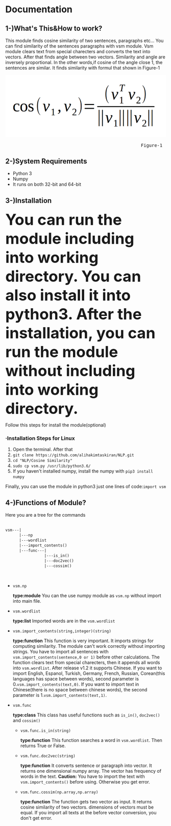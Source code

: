 <h1>Documentation</h1>
<h2>1-)What's This&How to work?</h2>
<p>  This module finds cosine similarity of two sentences, paragraphs etc... You can find similarity of the sentences paragraphs with vsm module. Vsm module clears text from special charecters and converts the text into vectors. After that finds angle between two vectors. Similarity and angle are inversely proportional. In the other words,if cosine of the angle close 1, the sentences are similar. It finds similarity with formul that shown in Figure-1</p>
<img src="https://raw.githubusercontent.com/alihakimtaskiran/NLP/master/formula.png">
<center><pre>                                                 Figure-1</pre></center>
<h2>2-)System Requirements</h2>
<ul>
  <li>Python 3</li>
  <li>Numpy</li>
  <li>It runs on both 32-bit and 64-bit</li>
</ul>
<h2>3-)Installation</h2>

<font size="7"><b><p>  You can run the module including into working directory. 
You can also install it into python3. After the installation, you can run the module without including into working directory.</p></b></font>
Follow this steps for install the module(optional)
<h3>·Installation Steps for Linux</h3>
<ol>
  <li>Open the terminal. After that</li>
  <li><code>git clone https://github.com/alihakimtaskiran/NLP.git</code></li>
  <li><code>cd "NLP/Cosine Similarity"</code></li>
  <li><code>sudo cp vsm.py /usr/lib/python3.6/</code></li>
  <li>If you haven't installed numpy, install the numpy with <code>pip3 install numpy</code></li>
 </ol>
<p>Finally, you can use the module in python3 just one lines of code:<code>import vsm</code></p>
<h2>4-)Functions of Module?</h2>
<p>  Here you are a tree for the commands</p>
<pre>
<code>
vsm---|
      |---np
      |---wordlist
      |---import_contents()
      |---func---|
                 |---is_in()
                 |---doc2vec()
                 |---cossim()
  
</code>
</pre>
<ul>
  <li><code>vsm.np</code><p><b> type:module</b> You can the use numpy module as <code>vsm.np</code> without import into main file.</p></li>
  <li><code>vsm.wordlist</code><p><b> type:list</b> Imported words are in the <code>vsm.wordlist</code></p></li>
  <li><code>vsm.import_contents(string,integer)(string)</code><p><b> type:function</b> This function is very important. It imports strings for computing similarity. The module can't work correctly without importing strings. You have to import all sentences with <code>vsm.import_contents(sentence,0 or 1)</code> before other calculations. The function clears text from special charecters, then it appends all words into <code>vsm.wordlist</code>. After release v1.2 it supports Chinese. If you want to import English, Espanol, Turkish, Germany, French, Russian, Corean(this languages has space between words), second parameter is 0.<code>vsm.import_contents(text,0)</code>. If you want to import text in Chinese(there is no space between chinese words), the second parameter is 1.<code>vsm.import_contents(text,1)</code>.</p></li>
  <li><code>vsm.func</code><p><b>type:class</b> This class has useful functions such as <code>is_in()</code>, <code>doc2vec()</code> and <code>cossim()</code></p>
  <ul>
    <li><code>vsm.func.is_in(string)</code><p><b>type:function</b> This function searches a word in <code>vsm.wordlist</code>. Then returns True or False.</p></li>
    <li><code>vsm.func.doc2vec(string)</code><p><b>type:function</b> It converts sentence or paragraph into vector. It returns one dimensional numpy array. The vector has frequency of words in the text. <b>Caution:</b> You have to import the text with <code>vsm.import_contents()</code> before using. Otherwise you get error.</p></li>
    <li><code>vsm.func.cossim(np.array,np.array)</code><p> <b>type:function</b> The function gets two vector as input. It returns cosine similarity of two vectors. dimensions of vectors must be equal. If you import all texts at the before vector conversion, you don't get error.</p></li>
  </ul>
  </li>
<ul>
